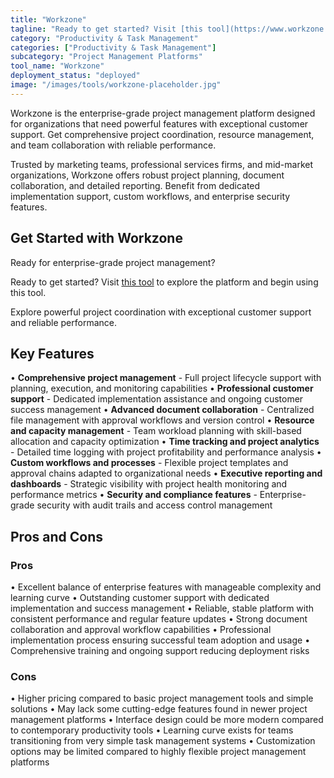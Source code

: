 ```yaml
---
title: "Workzone"
tagline: "Ready to get started? Visit [this tool](https://www.workzone.com) to explore the platform and begin using this tool...."
category: "Productivity & Task Management"
categories: ["Productivity & Task Management"]
subcategory: "Project Management Platforms"
tool_name: "Workzone"
deployment_status: "deployed"
image: "/images/tools/workzone-placeholder.jpg"
---
```

Workzone is the enterprise-grade project management platform designed for organizations that need powerful features with exceptional customer support. Get comprehensive project coordination, resource management, and team collaboration with reliable performance.

Trusted by marketing teams, professional services firms, and mid-market organizations, Workzone offers robust project planning, document collaboration, and detailed reporting. Benefit from dedicated implementation support, custom workflows, and enterprise security features.

## Get Started with Workzone

Ready for enterprise-grade project management? 

Ready to get started? Visit [this tool](https://www.workzone.com) to explore the platform and begin using this tool.

Explore powerful project coordination with exceptional customer support and reliable performance.

## Key Features

• **Comprehensive project management** - Full project lifecycle support with planning, execution, and monitoring capabilities
• **Professional customer support** - Dedicated implementation assistance and ongoing customer success management
• **Advanced document collaboration** - Centralized file management with approval workflows and version control
• **Resource and capacity management** - Team workload planning with skill-based allocation and capacity optimization
• **Time tracking and project analytics** - Detailed time logging with project profitability and performance analysis
• **Custom workflows and processes** - Flexible project templates and approval chains adapted to organizational needs
• **Executive reporting and dashboards** - Strategic visibility with project health monitoring and performance metrics
• **Security and compliance features** - Enterprise-grade security with audit trails and access control management

## Pros and Cons

### Pros
• Excellent balance of enterprise features with manageable complexity and learning curve
• Outstanding customer support with dedicated implementation and success management
• Reliable, stable platform with consistent performance and regular feature updates
• Strong document collaboration and approval workflow capabilities
• Professional implementation process ensuring successful team adoption and usage
• Comprehensive training and ongoing support reducing deployment risks

### Cons
• Higher pricing compared to basic project management tools and simple solutions
• May lack some cutting-edge features found in newer project management platforms
• Interface design could be more modern compared to contemporary productivity tools
• Learning curve exists for teams transitioning from very simple task management systems
• Customization options may be limited compared to highly flexible project management platforms
